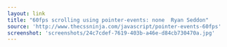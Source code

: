 ```yaml
---
layout: link
title: "60fps scrolling using pointer-events: none  Ryan Seddon"
source: 'http://www.thecssninja.com/javascript/pointer-events-60fps'
screenshot: 'screenshots/24c7cdef-7619-403b-a46e-d84cb730470a.jpg'
---
```


